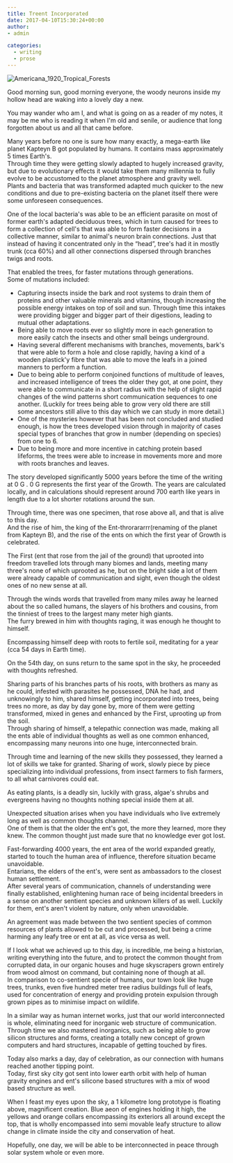 ```yaml
---
title: Treent Incorporated
date: 2017-04-10T15:30:24+00:00
author:
- admin

categories:
  - writing
  - prose
---
```

![Americana_1920_Tropical_Forests](posts/Americana_1920_Tropical_Forests.jpg "")

Good morning sun, good morning everyone, the woody neurons inside my hollow head are waking into a lovely day a new.

You may wander who am I, and what is going on as a reader of my notes, it may be me who is reading it when I'm old and senile, or audience that long forgotten about us and all that came before.

Many years before no one is sure how many exactly, a mega-earth like planet Kapteyn B got populated by humans. It contains mass approximately 5 times Earth's.  
Through time they were getting slowly adapted to hugely increased gravity, but due to evolutionary effects it would take them many millennia to fully evolve to be accustomed to the planet atmosphere and gravity well.  
Plants and bacteria that was transformed adapted much quicker to the new conditions and due to pre-existing bacteria on the planet itself there were some unforeseen consequences.

One of the local bacteria's was able to be an efficient parasite on most of former earth's adapted deciduous trees, which in turn caused for trees to form a collection of cell's that was able to form faster decisions in a collective manner, similar to animal's neuron brain connections. Just that instead of having it concentrated only in the &#8220;head&#8221;, tree's had it in mostly trunk (cca 60%) and all other connections dispersed through branches twigs and roots.

That enabled the trees, for faster mutations through generations.  
Some of mutations included:

  * Capturing insects inside the bark and root systems to drain them of proteins and other valuable minerals and vitamins, though increasing the possible energy intakes on top of soil and sun. Through time this intakes were providing bigger and bigger part of their digestions, leading to mutual other adaptations.
  * Being able to move roots ever so slightly more in each generation to more easily catch the insects and other small beings underground.
  * Having several different mechanisms with branches, movements, bark's that were able to form a hole and close rapidly, having a kind of a wooden plastick'y fibre that was able to move the leafs in a joined manners to perform a function.
  * Due to being able to perform conjoined functions of multitude of leaves, and increased intelligence of trees the older they got, at one point, they were able to communicate in a short radius with the help of slight rapid changes of the wind patterns short communication sequences to one another. (Luckily for trees being able to grow very old there are still some ancestors still alive to this day which we can study in more detail.)
  * One of the mysteries however that has been not concluded and studied enough, is how the trees developed vision through in majority of cases special types of branches that grow in number (depending on species) from one to 6.
  * Due to being more and more incentive in catching protein based lifeforms, the trees were able to increase in movements more and more with roots branches and leaves.

The story developed significantly 5000 years before the time of the writing at 0 G . 0 G represents the first year of the Growth. The years are calculated locally, and in calculations should represent around 700 earth like years in length due to a lot shorter rotations around the sun.

Through time, there was one specimen, that rose above all, and that is alive to this day.  
And the rise of him, the king of the Ent-throrararrr(renaming of the planet from Kapteyn B), and the rise of the ents on which the first year of Growth is celebrated.

The First (ent that rose from the jail of the ground) that uprooted into freedom travelled lots through many biomes and lands, meeting many three's none of which uprooted as he, but on the bright side a lot of them were already capable of communication and sight, even though the oldest ones of no new sense at all.

Through the winds words that travelled from many miles away he learned about the so called humans, the slayers of his brothers and cousins, from the tinniest of trees to the largest many meter high giants.  
The furry brewed in him with thoughts raging, it was enough he thought to himself.

Encompassing himself deep with roots to fertile soil, meditating for a year (cca 54 days in Earth time).

On the 54th day, on suns return to the same spot in the sky, he proceeded with thoughts refreshed.

Sharing parts of his branches parts of his roots, with brothers as many as he could, infested with parasites he possessed, DNA he had, and unknowingly to him, shared himself, getting incorporated into trees, being trees no more, as day by day gone by, more of them were getting transformed, mixed in genes and enhanced by the First, uprooting up from the soil.  
Through sharing of himself, a telepathic connection was made, making all the ents able of individual thoughts as well as one common enhanced, encompassing many neurons into one huge, interconnected brain.

Through time and learning of the new skills they possessed, they learned a lot of skills we take for granted. Sharing of work, slowly piece by piece specializing into individual professions, from insect farmers to fish farmers, to all what carnivores could eat.

As eating plants, is a deadly sin, luckily with grass, algae's shrubs and evergreens having no thoughts nothing special inside them at all.

Unexpected situation arises when you have individuals who live extremely long as well as common thoughts channel.  
One of them is that the older the ent's got, the more they learned, more they knew. The common thought just made sure that no knowledge ever got lost.

Fast-forwarding 4000 years, the ent area of the world expanded greatly, started to touch the human area of influence, therefore situation became unavoidable.  
Entarians, the elders of the ent's, were sent as ambassadors to the closest human settlement.  
After several years of communication, channels of understanding were finally established, enlightening human race of being incidental breeders in a sense on another sentient species and unknown killers of as well. Luckily for them, ent's aren't violent by nature, only when unavoidable.

An agreement was made between the two sentient species of common resources of plants allowed to be cut and processed, but being a crime harming any leafy tree or ent at all, as vice versa as well.

If I look what we achieved up to this day, is incredible, me being a historian, writing everything into the future, and to protect the common thought from corrupted data, in our organic houses and huge skyscrapers grown entirely from wood almost on command, but containing none of though at all.  
In comparison to co-sentient specie of humans, our town look like huge trees, trunks, even five hundred meter tree radius buildings full of leafs, used for concentration of energy and providing protein expulsion through grown pipes as to minimise impact on wildlife.

In a similar way as human internet works, just that our world interconnected is whole, eliminating need for inorganic web structure of communication. Through time we also mastered inorganics, such as being able to grow silicon structures and forms, creating a totally new concept of grown computers and hard structures, incapable of getting touched by fires.

Today also marks a day, day of celebration, as our connection with humans reached another tipping point.  
Today, first sky city got sent into lower earth orbit with help of human gravity engines and ent's silicone based structures with a mix of wood based structure as well.

When I feast my eyes upon the sky, a 1 kilometre long prototype is floating above, magnificent creation. Blue aeon of engines holding it high, the yellows and orange collars encompassing its exteriors all around except the top, that is wholly encompassed into semi movable leafy structure to allow change in climate inside the city and conservation of heat.

Hopefully, one day, we will be able to be interconnected in peace through solar system whole or even more.